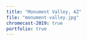 ```yaml
---
title: "Monument Valley, AZ"
file: "monument-valley.jpg"
chromecast-2019: true
portfolio: true
---
```

